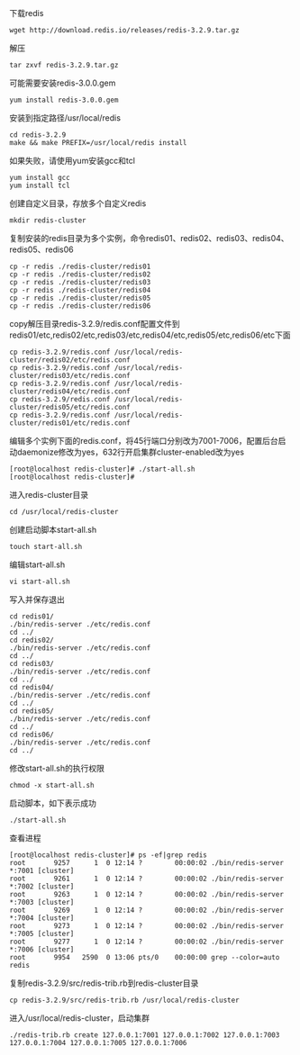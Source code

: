 下载redis
```
wget http://download.redis.io/releases/redis-3.2.9.tar.gz
```
解压
```
tar zxvf redis-3.2.9.tar.gz
```
可能需要安装redis-3.0.0.gem
```
yum install redis-3.0.0.gem
```

安装到指定路径/usr/local/redis
```
cd redis-3.2.9
make && make PREFIX=/usr/local/redis install
```
如果失败，请使用yum安装gcc和tcl
```
yum install gcc
yum install tcl
```
创建自定义目录，存放多个自定义redis
```
mkdir redis-cluster
```
复制安装的redis目录为多个实例，命令redis01、redis02、redis03、redis04、redis05、redis06
```
cp -r redis ./redis-cluster/redis01
cp -r redis ./redis-cluster/redis02
cp -r redis ./redis-cluster/redis03
cp -r redis ./redis-cluster/redis04
cp -r redis ./redis-cluster/redis05
cp -r redis ./redis-cluster/redis06
```
copy解压目录redis-3.2.9/redis.conf配置文件到redis01/etc,redis02/etc,redis03/etc,redis04/etc,redis05/etc,redis06/etc下面
```
cp redis-3.2.9/redis.conf /usr/local/redis-cluster/redis02/etc/redis.conf
cp redis-3.2.9/redis.conf /usr/local/redis-cluster/redis03/etc/redis.conf
cp redis-3.2.9/redis.conf /usr/local/redis-cluster/redis04/etc/redis.conf
cp redis-3.2.9/redis.conf /usr/local/redis-cluster/redis05/etc/redis.conf
cp redis-3.2.9/redis.conf /usr/local/redis-cluster/redis01/etc/redis.conf
```
编辑多个实例下面的redis.conf，将45行端口分别改为7001-7006，配置后台启动daemonize修改为yes，632行开启集群cluster-enabled改为yes
```
[root@localhost redis-cluster]# ./start-all.sh 
[root@localhost redis-cluster]# 
```
进入redis-cluster目录
```
cd /usr/local/redis-cluster
```
创建启动脚本start-all.sh
```
touch start-all.sh
```

编辑start-all.sh
```
vi start-all.sh
```
写入并保存退出
```
cd redis01/
./bin/redis-server ./etc/redis.conf
cd ../
cd redis02/
./bin/redis-server ./etc/redis.conf
cd ../
cd redis03/
./bin/redis-server ./etc/redis.conf
cd ../
cd redis04/
./bin/redis-server ./etc/redis.conf
cd ../
cd redis05/
./bin/redis-server ./etc/redis.conf
cd ../
cd redis06/
./bin/redis-server ./etc/redis.conf
cd ../
```
修改start-all.sh的执行权限
```
chmod -x start-all.sh
```
启动脚本，如下表示成功
```
./start-all.sh
```

查看进程
```
[root@localhost redis-cluster]# ps -ef|grep redis
root       9257      1  0 12:14 ?        00:00:02 ./bin/redis-server *:7001 [cluster]
root       9261      1  0 12:14 ?        00:00:02 ./bin/redis-server *:7002 [cluster]
root       9263      1  0 12:14 ?        00:00:02 ./bin/redis-server *:7003 [cluster]
root       9269      1  0 12:14 ?        00:00:02 ./bin/redis-server *:7004 [cluster]
root       9273      1  0 12:14 ?        00:00:02 ./bin/redis-server *:7005 [cluster]
root       9277      1  0 12:14 ?        00:00:02 ./bin/redis-server *:7006 [cluster]
root       9954   2590  0 13:06 pts/0    00:00:00 grep --color=auto redis
```
复制redis-3.2.9/src/redis-trib.rb到redis-cluster目录
```
cp redis-3.2.9/src/redis-trib.rb /usr/local/redis-cluster
```
进入/usr/local/redis-cluster，启动集群
```
./redis-trib.rb create 127.0.0.1:7001 127.0.0.1:7002 127.0.0.1:7003 127.0.0.1:7004 127.0.0.1:7005 127.0.0.1:7006
```
